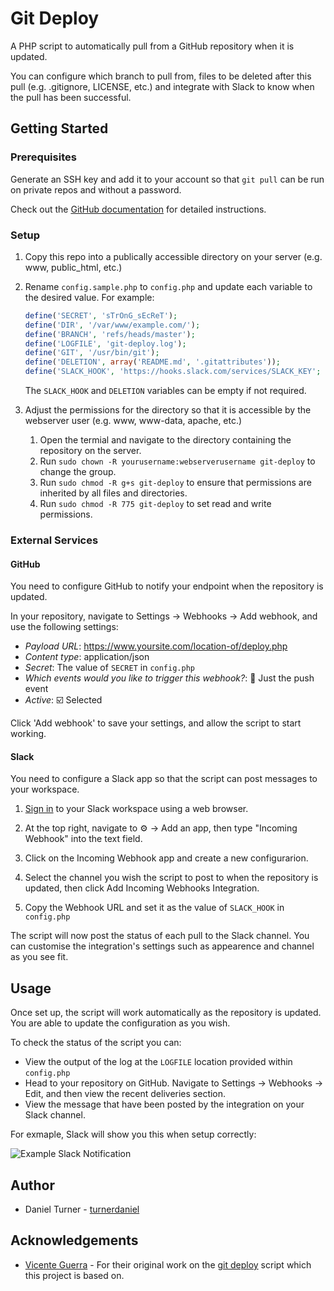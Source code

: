 # Git Deploy

A PHP script to automatically pull from a GitHub repository  when it is updated. 

You can configure which branch to pull from,  files to be deleted after this pull (e.g. .gitignore, LICENSE, etc.) and integrate with Slack to know when the pull has been successful. 

## Getting Started

### Prerequisites

Generate an SSH key and add it to your account so that `git pull` can be run on private repos and without a password.

Check out the [GitHub documentation](https://help.github.com/articles/generating-ssh-keys/) for detailed instructions.

### Setup

1. Copy this repo into a publically accessible directory on your server (e.g. www, public_html, etc.)

2. Rename `config.sample.php` to `config.php` and update each variable to the desired value. For example: 

    ```PHP
    define('SECRET', 'sTrOnG_sEcReT');
    define('DIR', '/var/www/example.com/');
    define('BRANCH', 'refs/heads/master');
    define('LOGFILE', 'git-deploy.log');
    define('GIT', '/usr/bin/git');
    define('DELETION', array('README.md', '.gitattributes'));
    define('SLACK_HOOK', 'https://hooks.slack.com/services/SLACK_KEY';
    ```

    The `SLACK_HOOK` and `DELETION` variables can be empty if not required.

3. Adjust the permissions for the directory so that it is accessible by the webserver user (e.g. www, www-data, apache, etc.)

    1. Open the termial and navigate to the directory containing  the repository on the server.
    2. Run `sudo chown -R yourusername:webserverusername git-deploy` to change the group. 
    3. Run `sudo chmod -R g+s git-deploy` to ensure that permissions are inherited by all files and directories.
    4. Run `sudo chmod -R 775 git-deploy` to set read and write permissions.

### External Services

#### GitHub

You need to configure GitHub to notify your endpoint when the repository is updated. 

In your repository, navigate to Settings &rarr; Webhooks &rarr; Add webhook, and use the following settings:

* *Payload URL*: https://www.yoursite.com/location-of/deploy.php
* *Content type*: application/json
* *Secret*: The value of `SECRET` in `config.php`
* *Which events would you like to trigger this webhook?*: :radio_button: Just the push event
* *Active*: :ballot_box_with_check: Selected

Click 'Add webhook' to save your settings, and allow the script to start working. 

#### Slack

You need to configure a Slack app so that the script can post messages to your workspace.

1. [Sign in](https://slack.com/signin) to your Slack workspace using a web browser.

2. At the top right, navigate to :gear: &rarr; Add an app, then type "Incoming Webhook" into the text field.

3. Click on the Incoming Webhook app and create a new configurarion.

4. Select the channel you wish the script to post to when the repository is updated, then click Add Incoming Webhooks Integration. 

5. Copy the Webhook URL and set it as the value of `SLACK_HOOK` in `config.php`

The script will now post the status of each pull to the Slack channel. You can customise the integration's settings such as appearence and channel as you see fit.  


## Usage

Once set up, the script will work automatically as the repository is updated. You are able to update the configuration as you wish.

To check the status of the script you can:
* View the output of the log at the `LOGFILE` location  provided within `config.php`
* Head to your repository on GitHub. Navigate to Settings &rarr; Webhooks &rarr; Edit, and then view the recent deliveries section. 
* View the message that have been posted by the integration on your Slack channel.

For exmaple, Slack will show you this when setup correctly:

![Example Slack Notification](https://user-images.githubusercontent.com/35703802/62131486-39424a00-b2d3-11e9-8e6a-990eec2aef7f.png)

## Author

* Daniel Turner - [turnerdaniel](https://www.github.com/turnerdaniel)

## Acknowledgements

* [Vicente Guerra](https://www.github.com/vicenteguerra) - For their original work on the [git deploy](https://github.com/vicenteguerra/git-deploy) script which this project is based on.